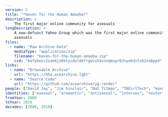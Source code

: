 ```yaml
---
version: 2
title: "*Haven for the Human Amoeba*"
description: >
    The first major online community for asexuals
longDescription: >
    A now-defunct Yahoo Group which was the first major online community for
    asexuals
files:
  - name: "Raw Archive Data"
    mediaType: "application/zip"
    filename: "haven-for-the-human-amoeba.zip"
    cid: "bafybeic2zae6jz6ktycduldkfrgwvih4vnnqmcpr62nyeb3nlob2va6pp4"
links:
  - name: "Browsable Archive"
    url: "https://hha.acearchive.lgbt"
  - name: "Source Code"
    url: "https://github.com/acearchive/yg-render"
people: ["David Jay", "Jim Sinclair", "Nat Titman", "TNGirlTech", "maxnova100"]
identities: ["asexual", "aromantic", "antisexual", "intersex", "neuter", "nonsexual"]
fromYear: 2000
toYear: 2019
decades: [2000, 2010]
---
```

